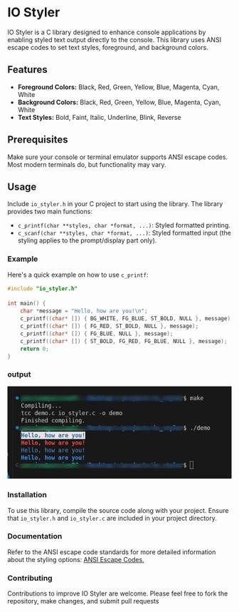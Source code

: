 # IO Styler

IO Styler is a C library designed to enhance console applications by enabling styled text output directly to the console. This library uses ANSI escape codes to set text styles, foreground, and background colors.

## Features

-   **Foreground Colors:** Black, Red, Green, Yellow, Blue, Magenta, Cyan, White
-   **Background Colors:** Black, Red, Green, Yellow, Blue, Magenta, Cyan, White
-   **Text Styles:** Bold, Faint, Italic, Underline, Blink, Reverse

## Prerequisites

Make sure your console or terminal emulator supports ANSI escape codes. Most modern terminals do, but functionality may vary.

## Usage

Include `io_styler.h` in your C project to start using the library. The library provides two main functions:

-   `c_printf(char **styles, char *format, ...)`: Styled formatted printing.
-   `c_scanf(char **styles, char *format, ...)`: Styled formatted input (the styling applies to the prompt/display part only).

### Example

Here's a quick example on how to use `c_printf`:

```c
#include "io_styler.h"

int main() {
    char *message = "Hello, how are you!\n";
    c_printf((char* []) { BG_WHITE, FG_BLUE, ST_BOLD, NULL }, message);
    c_printf((char* []) { FG_RED, ST_BOLD, NULL }, message);
    c_printf((char* []) { FG_BLUE, NULL }, message);
    c_printf((char* []) { ST_BOLD, FG_RED, FG_BLUE, NULL }, message);
    return 0;
}
```

### output

![IMAGE](./demo/demo.png)

### Installation

To use this library, compile the source code along with your project. Ensure that `io_styler.h` and `io_styler.c` are included in your project directory.

### Documentation

Refer to the ANSI escape code standards for more detailed information about the styling options: [ANSI Escape Codes.](https://gist.github.com/fnky/458719343aabd01cfb17a3a4f7296797)

### Contributing

Contributions to improve IO Styler are welcome. Please feel free to fork the repository, make changes, and submit pull requests
